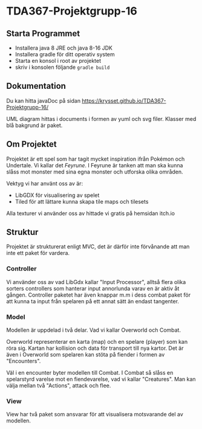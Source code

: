 # TDA367-Projektgrupp-16
## Starta Programmet
 - Installera java 8 JRE och java 8-16 JDK
 - Installera gradle för ditt operativ system
 - Starta en konsol i root av projektet
 - skriv i konsolen följande ```gradle build```
## Dokumentation
Du kan hitta javaDoc på sidan https://krysset.github.io/TDA367-Projektgrupp-16/

UML diagram hittas i documents i formen av yuml och svg filer.
Klasser med blå bakgrund är paket.
## Om Projektet
Projektet är ett spel som har tagit mycket inspiration ifrån Pokémon och Undertale.
Vi kallar det *Feyrune*. 
I Feyrune är tanken att man ska kunna slåss mot monster med sina egna monster och utforska olika områden.

Vektyg vi har använt oss av är:
 - LibGDX för visualisering av spelet
 - Tiled för att lättare kunna skapa tile maps och tilesets

Alla texturer vi använder oss av hittade vi gratis på hemsidan itch.io

## Struktur
Projektet är strukturerat enligt MVC, det är därför inte förvånande att man inte ett paket för vardera.

### Controller
Vi använder oss av vad LibGdx kallar "Input Processor", 
alltså flera olika sorters controllers som hanterar input annorlunda varav en är aktiv åt gången.
Controller paketet har även knappar m.m i dess combat paket för att kunna ta input från spelaren på ett
annat sätt än endast tangenter.

### Model
Modellen är uppdelad i två delar.
Vad vi kallar Overworld och Combat.

Overworld representerar en karta (map) och en spelare (player) som kan röra sig.
Kartan har kollision och data för transport till nya kartor.
Det är även i Overworld som spelaren kan stöta på fiender i formen av "Encounters".

Väl i en encounter byter modellen till Combat.
I Combat så slåss en spelarstyrd varelse mot en fiendevarelse, vad vi kallar "Creatures".
Man kan välja mellan två "Actions", attack och flee.

### View
View har två paket som ansvarar för att visualisera motsvarande del av modellen.